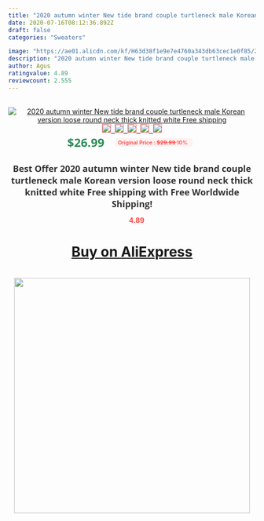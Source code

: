 ```yaml
---
title: "2020 autumn winter New tide brand couple turtleneck male Korean version loose round neck thick knitted white Free shipping"
date: 2020-07-16T08:12:36.892Z
draft: false
categories: "Sweaters"

image: "https://ae01.alicdn.com/kf/H63d38f1e9e7e4760a343db63cec1e0f85/2020-autumn-winter-New-tide-brand-couple-turtleneck-male-Korean-version-loose-round-neck-thick-knitted.jpg"
description: "2020 autumn winter New tide brand couple turtleneck male Korean version loose round neck thick knitted white Free shipping"
author: Agus
ratingvalue: 4.89
reviewcount: 2.555
---
```

<br>
<div style="text-align: center;">
<a href="https://s.click.aliexpress.com/e/_AWwZFX" target="_blank" rel="nofollow noopener noreferrer"><img alt="2020 autumn winter New tide brand couple turtleneck male Korean version loose round neck thick knitted white Free shipping" class="magnifier-image" src="https://ae01.alicdn.com/kf/H63d38f1e9e7e4760a343db63cec1e0f85/2020-autumn-winter-New-tide-brand-couple-turtleneck-male-Korean-version-loose-round-neck-thick-knitted.jpg_640x640.jpg">
<br>
<img style="border:1px solid salmon" src="https://ae01.alicdn.com/kf/H63d38f1e9e7e4760a343db63cec1e0f85/2020-autumn-winter-New-tide-brand-couple-turtleneck-male-Korean-version-loose-round-neck-thick-knitted.jpg_120x120.jpg">&nbsp;&nbsp;<img style="border:1px solid salmon" src="https://ae01.alicdn.com/kf/H619d4df2fc5246b8a80da341506a0a50G/2020-autumn-winter-New-tide-brand-couple-turtleneck-male-Korean-version-loose-round-neck-thick-knitted.jpg_120x120.jpg">&nbsp;&nbsp;<img style="border:1px solid salmon" src="https://ae01.alicdn.com/kf/H4f26ad96f91e4d1d89893b9c7f243eceu/2020-autumn-winter-New-tide-brand-couple-turtleneck-male-Korean-version-loose-round-neck-thick-knitted.jpg_120x120.jpg">&nbsp;&nbsp;<img style="border:1px solid salmon" src="https://ae01.alicdn.com/kf/H89a954c2afe34bbbba47548f32bd55bcz/2020-autumn-winter-New-tide-brand-couple-turtleneck-male-Korean-version-loose-round-neck-thick-knitted.jpg_120x120.jpg">&nbsp;&nbsp;<img style="border:1px solid salmon" src="https://ae01.alicdn.com/kf/Hbb09bf36869e44c5a18978910701954bl/2020-autumn-winter-New-tide-brand-couple-turtleneck-male-Korean-version-loose-round-neck-thick-knitted.jpg_120x120.jpg"></a></div><br0>
<div style="text-align: center;"><span style="background-color: white; border: 0px; box-sizing: border-box; color: seagreen; display: inline-block; font-family: &quot;open sans&quot; , &quot;arial&quot; , &quot;helvetica&quot; , sans-serif , &quot;heiti&quot;; font-size: 24px; font-stretch: inherit; font-weight: 700; line-height: inherit; margin: 0px 10px 0px 0px; padding: 0px; vertical-align: middle;">$26.99 </span>
<span style="background: rgb(255 , 241 , 241); border-radius: 3px; border: 0px; box-sizing: border-box; color: #ff4747; display: inline-block; font-family: inherit; font-size: 12px; font-stretch: inherit; font-style: inherit; font-variant: inherit; font-weight: 600; line-height: inherit; margin: 0px; padding: 2px 5px; transform: scale(0.9); vertical-align: middle;">Original Price : <b style="text-decoration: line-through;">$29.99 </b> 10%&nbsp;&nbsp;</span></div>
<h1 style="color: #333333; display: inline-block; font-family: &quot;open sans&quot; , &quot;arial&quot; , &quot;helvetica&quot; , sans-serif , &quot;heiti&quot;; font-size: 18px; font-stretch: inherit; font-weight: 700; text-align: center;">Best Offer 2020 autumn winter New tide brand couple turtleneck male Korean version loose round neck thick knitted white Free shipping with Free Worldwide Shipping!</h1>
<div style="color: #ff4747; text-align: center;">
<img src="https://4.bp.blogspot.com/-M0ZcTcb-5uY/XleCXlxnR4I/AAAAAAAAAEc/OrjgMkXV1oMQFaCRZj5HQwOCBcu3w1FegCPcBGAYYCw/s1600/star.png" style="height: 15px;">&nbsp;<b>4.89</b></div>
<div class="button_cont" align="center"><a class="buynow_a" href="https://s.click.aliexpress.com/e/_AWwZFX" target="_blank" rel="nofollow noopener noreferrer"><H1>Buy on AliExpress</H1></a></div><br>
<div class="separator" style="clear: both; text-align: center;">
<img src="https://lh3.googleusercontent.com/-pTy5HemUv9M/XlePHvY0dAI/AAAAAAAAAE4/0nX5iRUoIWY8eMW9Dpxeirr157OZliDIgCLcBGAsYHQ/s1600/badge.gif" width="480">
</div>
